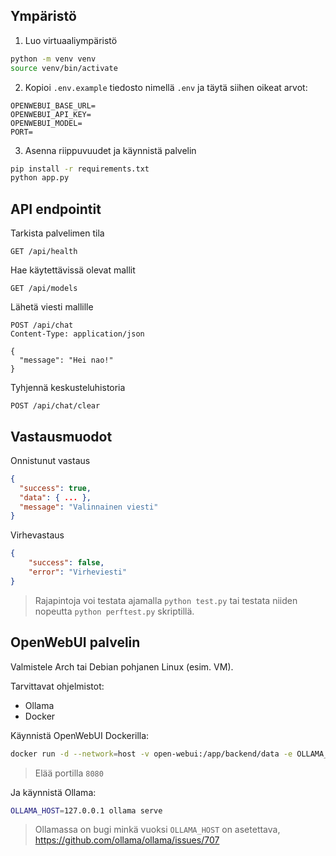 ## Ympäristö

1. Luo virtuaaliympäristö

```sh
python -m venv venv
source venv/bin/activate
```

2. Kopioi `.env.example` tiedosto nimellä `.env` ja täytä siihen oikeat arvot:

```env
OPENWEBUI_BASE_URL=
OPENWEBUI_API_KEY=
OPENWEBUI_MODEL=
PORT=
```

3. Asenna riippuvuudet ja käynnistä palvelin

```sh
pip install -r requirements.txt
python app.py
```

## API endpointit

Tarkista palvelimen tila

```
GET /api/health
```

Hae käytettävissä olevat mallit

```
GET /api/models
```

Lähetä viesti mallille

```
POST /api/chat
Content-Type: application/json

{
  "message": "Hei nao!"
}
```

Tyhjennä keskusteluhistoria

```
POST /api/chat/clear
```

## Vastausmuodot

Onnistunut vastaus

```json
{
  "success": true,
  "data": { ... },
  "message": "Valinnainen viesti"
}
```

Virhevastaus

```json
{
    "success": false,
    "error": "Virheviesti"
}
```

> Rajapintoja voi testata ajamalla `python test.py` tai testata niiden nopeutta `python perftest.py` skriptillä.

## OpenWebUI palvelin

Valmistele Arch tai Debian pohjanen Linux (esim. VM).

Tarvittavat ohjelmistot:

-   Ollama
-   Docker

Käynnistä OpenWebUI Dockerilla:

```sh
docker run -d --network=host -v open-webui:/app/backend/data -e OLLAMA_BASE_URL=http://127.0.0.1:11434 --name open-webui --restart always ghcr.io/open-webui/open-webui:main
```

> Elää portilla `8080`

Ja käynnistä Ollama:

```sh
OLLAMA_HOST=127.0.0.1 ollama serve
```

> Ollamassa on bugi minkä vuoksi `OLLAMA_HOST` on asetettava, https://github.com/ollama/ollama/issues/707
